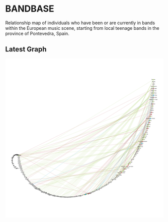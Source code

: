 # BANDBASE
Relationship map of individuals who have been or are currently in bands within the European music scene, starting from local teenage bands in the province of Pontevedra, Spain.

## Latest Graph
![Graph](./img/graph1.png)
